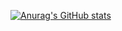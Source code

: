 [![Anurag's GitHub stats](https://github-readme-stats.vercel.app/api?username=firaenv&theme=onedark)](https://github.com/anuraghazra/github-readme-stats)

